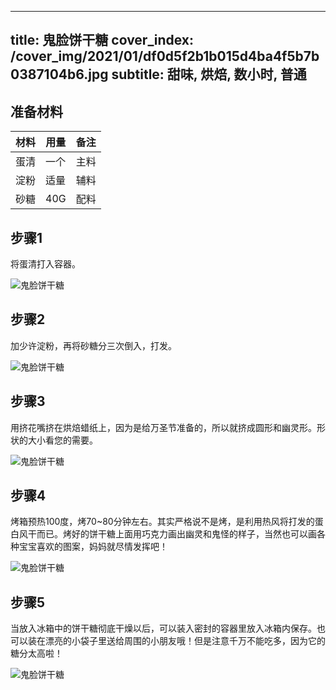 
---
title: 鬼脸饼干糖
cover_index: /cover_img/2021/01/df0d5f2b1b015d4ba4f5b7b0387104b6.jpg
subtitle: 甜味, 烘焙, 数小时, 普通
---

## 准备材料

| 材料     | 用量 | 备注|
| ------- | ----- | --- |
| 蛋清 | 一个| 主料 |
| 淀粉 | 适量| 辅料 |
| 砂糖 | 40G| 配料 |

## 步骤1

将蛋清打入容器。

![鬼脸饼干糖](https://i8.meishichina.com/attachment/recipe/201010/201010261502251.jpg?x-oss-process=style/p320) 

## 步骤2

加少许淀粉，再将砂糖分三次倒入，打发。

![鬼脸饼干糖](https://i8.meishichina.com/attachment/recipe/201010/201010261502333.jpg?x-oss-process=style/p320) 

## 步骤3

用挤花嘴挤在烘焙蜡纸上，因为是给万圣节准备的，所以就挤成圆形和幽灵形。形状的大小看您的需要。

![鬼脸饼干糖](https://i8.meishichina.com/attachment/recipe/201010/201010261502432.jpg?x-oss-process=style/p320) 

## 步骤4

烤箱预热100度，烤70~80分钟左右。其实严格说不是烤，是利用热风将打发的蛋白风干而已。烤好的饼干糖上面用巧克力画出幽灵和鬼怪的样子，当然也可以画各种宝宝喜欢的图案，妈妈就尽情发挥吧！

![鬼脸饼干糖](https://i8.meishichina.com/attachment/recipe/201010/201010261502525.jpg?x-oss-process=style/p320) 

## 步骤5

当放入冰箱中的饼干糖彻底干燥以后，可以装入密封的容器里放入冰箱内保存。也可以装在漂亮的小袋子里送给周围的小朋友哦！但是注意千万不能吃多，因为它的糖分太高啦！

![鬼脸饼干糖](https://i8.meishichina.com/attachment/recipe/201010/201010261504026.jpg?x-oss-process=style/p320) 


